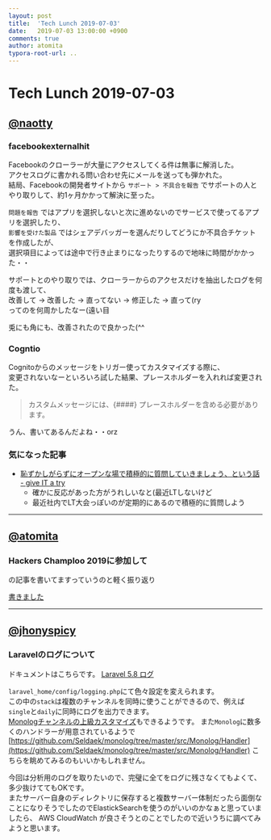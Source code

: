 ```yaml
---
layout: post
title:  'Tech Lunch 2019-07-03'
date:   2019-07-03 13:00:00 +0900
comments: true
author: atomita
typora-root-url: ..
---
```


# Tech Lunch 2019-07-03

## [@naotty](https://github.com/naotty)

### facebookexternalhit
Facebookのクローラーが大量にアクセスしてくる件は無事に解消した。  
アクセスログに書かれる問い合わせ先にメールを送っても弾かれた。  
結局、Facebookの開発者サイトから `サポート > 不具合を報告` でサポートの人とやり取りして、約1ヶ月かかって解決に至った。  
  
`問題を報告` ではアプリを選択しないと次に進めないのでサービスで使ってるアプリを選択したり、  
`影響を受けた製品` ではシェアデバッガーを選んだりしてどうにか不具合チケットを作成したが、  
選択項目によっては途中で行き止まりになったりするので地味に時間がかかった・・  

サポートとのやり取りでは、クローラーからのアクセスだけを抽出したログを何度も渡して、  
改善して -> 改善した -> 直ってない -> 修正した -> 直って(ry  
ってのを何周かしたなー(遠い目  
  
兎にも角にも、改善されたので良かった(^^  
  
  
### Cogntio
Cognitoからのメッセージをトリガー使ってカスタマイズする際に、  
変更されないなーといろいろ試した結果、プレースホルダーを入れれば変更された。  

> カスタムメッセージには、{####} プレースホルダーを含める必要があります。

うん、書いてあるんだよね・・orz  
  
  
### 気になった記事
- [恥ずかしがらずにオープンな場で積極的に質問していきましょう、という話 \- give IT a try](https://blog.jnito.com/entry/2019/07/02/083859)  
    - 確かに反応があった方がうれしいなと(最近LTしないけど  
    - 最近社内でLT大会っぽいのが定期的にあるので積極的に質問しよう  


----

## [@atomita](https://github.com/atomita)

### Hackers Champloo 2019に参加して

の記事を書いてますっていうのと軽く振り返り

[書きました](https://tech.ryukyu-i.co.jp/2019/07/03/hackerschamploo-2019/)

----

## [@jhonyspicy](https://github.com/jhonyspicy)

### Laravelのログについて

ドキュメントはこちらです。
[Laravel 5.8 ログ](https://readouble.com/laravel/5.8/ja/logging.html#advanced-monolog-channel-customization)

`laravel_home/config/logging.php`にて色々設定を変えられます。  
この中の`stack`は複数のチャンネルを同時に使うことができるので、例えば`single`と`daily`に同時にログを出力できます。  
[Monologチャンネルの上級カスタマイズ](https://readouble.com/laravel/5.8/ja/logging.html#advanced-monolog-channel-customization)もできるようです。
また`Monolog`に数多くのハンドラーが用意されているようで [https://github.com/Seldaek/monolog/tree/master/src/Monolog/Handler](https://github.com/Seldaek/monolog/tree/master/src/Monolog/Handler) こちらを眺めてみるのもいいかもしれません。

今回は分析用のログを取りたいので、完璧に全てをログに残さなくてもよくて、多少抜けててもOKです。  
またサーバー自身のディレクトリに保存すると複数サーバー体制だったら面倒なことになりそうでしたのでElastickSearchを使うのがいいのかなぁと思っていましたら、
AWS CloudWatch が良さそうとのことでしたので近いうちに調べてみようと思います。
